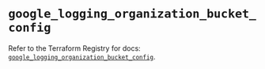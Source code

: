 # `google_logging_organization_bucket_config`

Refer to the Terraform Registry for docs: [`google_logging_organization_bucket_config`](https://registry.terraform.io/providers/hashicorp/google-beta/5.41.0/docs/resources/google_logging_organization_bucket_config).
